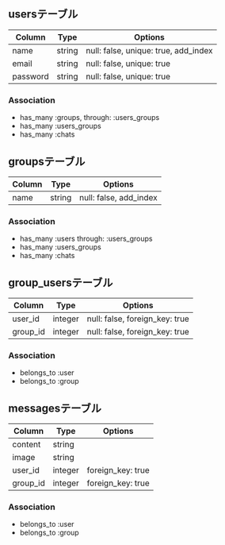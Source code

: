 ## usersテーブル
|Column|Type|Options|
|------|----|-------|
|name|string|null: false, unique: true, add_index|
|email|string|null: false, unique: true|
|password|string|null: false, unique: true|
### Association
- has_many :groups, through: :users_groups
- has_many :users_groups
- has_many :chats

## groupsテーブル
|Column|Type|Options|
|------|----|-------|
|name|string|null: false, add_index|
### Association
- has_many :users through: :users_groups
- has_many :users_groups
- has_many :chats

## group_usersテーブル
|Column|Type|Options|
|------|----|-------|
|user_id|integer|null: false, foreign_key: true|
|group_id|integer|null: false, foreign_key: true|

### Association
- belongs_to :user
- belongs_to :group


## messagesテーブル
|Column|Type|Options|
|------|----|-------|
|content|string||
|image|string||
|user_id|integer|foreign_key: true|
|group_id|integer|foreign_key: true|

### Association
- belongs_to :user
- belongs_to :group
